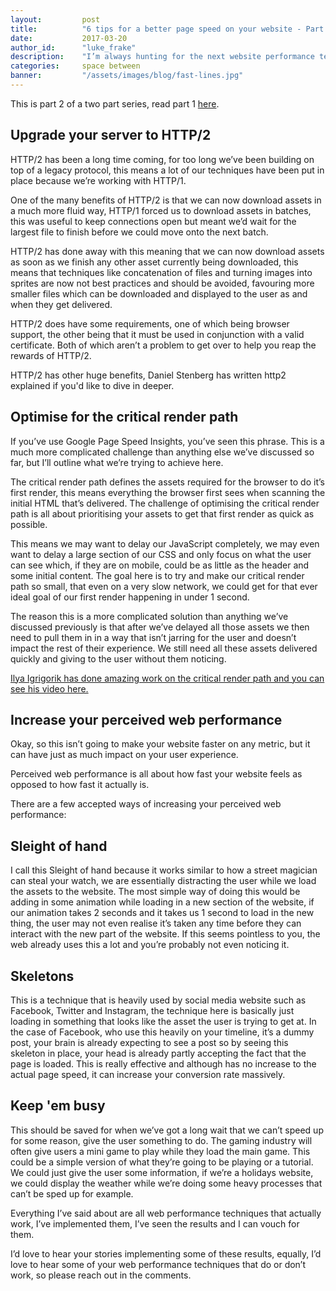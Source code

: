 ```yaml
---
layout: 		post
title:  		"6 tips for a better page speed on your website - Part 2"
date:   		2017-03-20
author_id:      "luke_frake"
description:	"I’m always hunting for the next website performance technique to give you a better page speed. This is 6 of the best techniques that always work. Part 2"
categories: 	space between
banner:			"/assets/images/blog/fast-lines.jpg"
---
```


This is part 2 of a two part series, read part 1 <a href="/space/between/2017/03/20/six-tips-for-better-page-speed-on-your-website-part-1">here</a>.

## Upgrade your server to HTTP/2

HTTP/2 has been a long time coming, for too long we’ve been building on top of a legacy protocol, this means a lot of our techniques have been put in place because we’re working with HTTP/1.

One of the many benefits of HTTP/2 is that we can now download assets in a much more fluid way, HTTP/1 forced us to download assets in batches, this was useful to keep connections open but meant we’d wait for the largest file to finish before we could move onto the next batch.

HTTP/2 has done away with this meaning that we can now download assets as soon as we finish any other asset currently being downloaded, this means that techniques like concatenation of files and turning images into sprites are now not best practices and should be avoided, favouring more smaller files which can be downloaded and displayed to the user as and when they get delivered.

HTTP/2 does have some requirements, one of which being browser support, the other being that it must be used in conjunction with a valid certificate. Both of which aren’t a problem to get over to help you reap the rewards of HTTP/2.

HTTP/2 has other huge benefits, Daniel Stenberg has written <a herf="https://bagder.gitbooks.io/http2-explained/" target="_blank">http2 explained</a> if you'd like to dive in deeper.

## Optimise for the critical render path

If you’ve use Google Page Speed Insights, you’ve seen this phrase. This is a much more complicated challenge than anything else we’ve discussed so far, but I’ll outline what we’re trying to achieve here.

The critical render path defines the assets required for the browser to do it’s first render, this means everything the browser first sees when scanning the initial HTML that’s delivered. The challenge of optimising the critical render path is all about prioritising your assets to get that first render as quick as possible.

This means we may want to delay our JavaScript completely, we may even want to delay a large section of our CSS and only focus on what the user can see which, if they are on mobile, could be as little as the header and some initial content. The goal here is to try and make our critical render path so small, that even on a very slow network, we could get for that ever ideal goal of our first render happening in under 1 second.

The reason this is a more complicated solution than anything we’ve discussed previously is that after we’ve delayed all those assets we then need to pull them in in a way that isn’t jarring for the user and doesn’t impact the rest of their experience. We still need all these assets delivered quickly and giving to the user without them noticing.

<a href="https://www.youtube.com/watch?v=YV1nKLWoARQ" target="_blank">Ilya Igrigorik has done amazing work on the critical render path and you can see his video here.</a>

## Increase your perceived web performance

Okay, so this isn’t going to make your website faster on any metric, but it can have just as much impact on your user experience.

Perceived web performance is all about how fast your website feels as opposed to how fast it actually is.

There are a few accepted ways of increasing your perceived web performance:

## Sleight of hand
I call this Sleight of hand because it works similar to how a street magician can steal your watch, we are essentially distracting the user while we load the assets to the website. The most simple way of doing this would be adding in some animation while loading in a new section of the website, if our animation takes 2 seconds and it takes us 1 second to load in the new thing, the user may not even realise it’s taken any time before they can interact with the new part of the website. If this seems pointless to you, the web already uses this a lot and you’re probably not even noticing it.

## Skeletons
This is a technique that is heavily used by social media website such as Facebook, Twitter and Instagram, the technique here is basically just loading in something that looks like the asset the user is trying to get at. In the case of Facebook, who use this heavily on your timeline, it’s a dummy post, your brain is already expecting to see a post so by seeing this skeleton in place, your head is already partly accepting the fact that the page is loaded. This is really effective and although has no increase to the actual page speed, it can increase your conversion rate massively.

## Keep 'em busy
This should be saved for when we’ve got a long wait that we can’t speed up for some reason, give the user something to do. The gaming industry will often give users a mini game to play while they load the main game. This could be a simple version of what they’re going to be playing or a tutorial. We could just give the user some information, if we’re a holidays website, we could display the weather while we’re doing some heavy processes that can’t be sped up for example.

Everything I’ve said about are all web performance techniques that actually work, I’ve implemented them, I’ve seen the results and I can vouch for them.

I’d love to hear your stories implementing some of these results, equally, I’d love to hear some of your web performance techniques that do or don’t work, so please reach out in the comments. 